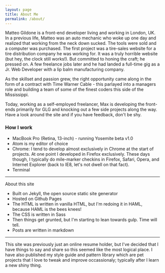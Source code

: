 ```yaml
---
layout: page
title: About Me
permalink: /about/
---
```


Matteo Gildone is a front-end developer living and working in London, UK.
In a previous life, Matteo was an auto mechanic who woke up one day and realized
that working from the neck down sucked. The tools were sold and a computer was purchased.
The first project was a tire-sales website for a tire distribution company
he was working for. It was a truly horrible website (but hey, the clock still works!).
But committed to honing the craft; he pressed on.
A few freelance jobs later and he had landed a full-time gig as a Jr. Web Developer
with a lip balm manufacturing company.

As the skillset and passion grew, the right opportunity came along in the form
of a contract with Time Warner Cable - this parlayed into a managers role and
building a team of some of the finest coders this side of the Mississippi.

Today, working as a self-employed freelancer, Max is developing the front-ends
primarily for GLG and knocking out a few side projects along the way.
Have a look around the site and if you have feedback, don't be shy.

### How I work
 - MacBook Pro (Retina, 13-inch) - running Yosemite beta v1.0
 - Atom is my editor of choice
 - Chrome: I tend to develop almost exclusively in Chrome at the start of projects.
At one point I developed in Firefox exclusively. These days though, I typically
do mile-marker checkins in Firefox, Safari, Opera, and
Internet Explorer (back to IE8, let's not dwell on that fact).
 - Terminal
___

About this site
 - Built on Jekyll, the open source static site generator
 - Hosted on Github Pages
 - The HTML is written in vanilla HTML, but I'm redoing it in HAML, because HAML is the bees knees!
 - The CSS is written in Sass
 - Then things get grunted, but I'm starting to lean towards gulp. Time will tell.
 - Posts are written in markdown

___

This site was previously just an online resume holder, but I've decided that
I have things to say and share so this seemed like the most logical place.
I have also published my style guide and pattern library which are pet projects
that I love to tweak and improve occassionaly; typically after I learn a new shiny thing.
